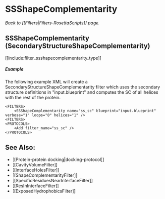# SSShapeComplementarity
*Back to [[Filters|Filters-RosettaScripts]] page.*
## SSShapeComplementarity (SecondaryStructureShapeComplementarity)

[[include:filter_ssshapecomplementarity_type]]


##### Example

The following example XML will create a SecondaryStructureShapeComplementarity filter which uses the secondary structure definitions in "input.blueprint" and computes the SC of all helices with the rest of the protein.

```
<FILTERS>
    <SSShapeComplementarity name="ss_sc" blueprint="input.blueprint" verbose="1" loops="0" helices="1" />
<FILTERS>
<PROTOCOLS>
    <Add filter_name="ss_sc" />
</PROTOCOLS>
```

## See Also:

* [[Protein-protein docking|docking-protocol]]
* [[CavityVolumeFilter]]
* [[InterfaceHolesFilter]]
* [[ShapeComplementarityFilter]]
* [[SpecificResiduesNearInterfaceFilter]]
* [[ResInInterfaceFilter]]
* [[ExposedHydrophobicsFilter]]
